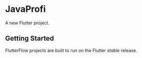 # JavaProfi

A new Flutter project.

## Getting Started

FlutterFlow projects are built to run on the Flutter _stable_ release.
